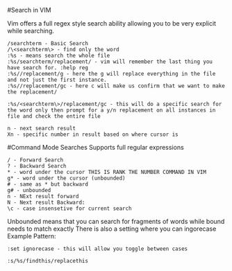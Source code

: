 #Search in VIM

Vim offers a full regex style search ability allowing you to be very explicit while searching.



```
/searchterm - Basic Search
/\<searchterm\> - find only the word
:%s - means search the whole file
:%s/searchterm/replacement/ - vim will remember the last thing you have search for. :help reg
:%s//replacement/g - here the g will replace everything in the file and not just the first instance.
:%s//replacement/gc - here c will make us confirm that we want to make the replacement/

:%s/<searchterm\>/replacement/gc - this will do a specific search for the word only then prompt for a y/n replacement on all instances in file and check the entire file

n - next search result
Xn - specific number in result based on where cursor is
```
#Command Mode Searches
Supports full regular expressions
```
/ - Forward Search
? - Backward Search
* - word under the cursor THIS IS RANK THE NUMBER COMMAND IN VIM
g* - word under the cursor (unbounded)
# - same as * but backward
g# - unbounded
n - NExt result forward
N - Next result Backward:
\c - case insensetive for current search

```
Unbounded means that you can search for fragments of words while bound needs to match exactly
There is also a setting where you can ingorecase 
Example Pattern:
```
:set ignorecase - this will allow you toggle between cases

:s/%s/findthis/replacethis

```
